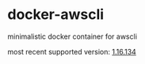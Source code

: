 # docker-awscli
minimalistic docker container for awscli

most recent supported version: [1.16.134](https://libraries.io/pypi/awscli/1.16.134)
